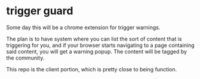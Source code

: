 trigger guard
====================

Some day this will be a chrome extension for trigger warnings.

The plan is to have system where you can list the sort of content that is triggering for you, and if your browser starts navigating to a page containing said content, you will get a warning popup. The content will be tagged by the community.

This repo is the client portion, which is pretty close to being function.


